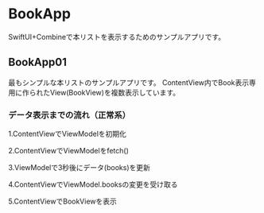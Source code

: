# BookApp
SwiftUI+Combineで本リストを表示するためのサンプルアプリです。

## BookApp01
最もシンプルな本リストのサンプルアプリです。
ContentView内でBook表示専用に作られたView(BookView)を複数表示しています。


### データ表示までの流れ（正常系）
1.ContentViewでViewModelを初期化

2.ContentViewでViewModelをfetch()

3.ViewModelで3秒後にデータ(books)を更新

4.ContentViewでViewModel.booksの変更を受け取る

5.ContentViewでBookViewを表示
